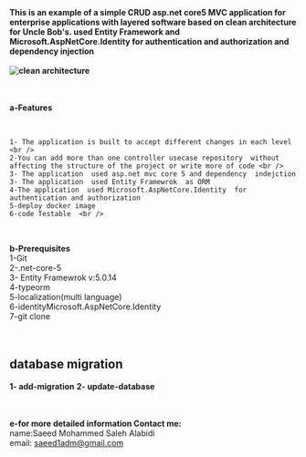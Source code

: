 <b>
This is an example of a simple CRUD asp.net core5 MVC application for enterprise applications with layered software based on clean architecture for Uncle Bob's. used Entity Framework and Microsoft.AspNetCore.Identity for authentication and authorization and dependency injection
<br /> <br />
<img src="https://www.ryadel.com/wp-content/uploads/2018/11/asp-net-core-logo-735x300.png" alt="clean architecture">
 <br /> <br />
</b>

 <br />
 
<b>a-Features</b>
 
 
<br/>
 
	1- The application is built to accept different changes in each level <br />
	2-You can add more than one controller usecase repository  without affecting the structure of the project or write more of code <br />
	3- The application  used asp.net mvc core 5 and dependency  indejction
	3- The application  used Entity Framewrok  as ORM 
	4-The application  used Microsoft.AspNetCore.Identity  for authentication and authorization
	5-deploy docker image
	6-code Testable  <br />
   
 <br />

<b>b-Prerequisites</b> <br />
	1-Git <br />
	2-.net-core-5<br />
    3- Entity Framewrok v:5.0.14<br />
    4-typeorm <br />
	5-localization(multi language) <br />
    6-identityMicrosoft.AspNetCore.Identity <br />
	7-git clone  <br />
 <br />
 <br />
 <h2> database migration</h2>
<b>1- add-migration</b>  
<b>2- update-database</b>  
<br/><br/><br/>
 
<b>e-for more detailed information Contact me:</b> <br />
	name:Saeed Mohammed Saleh Alabidi <br />
	email: saeed1adm@gmail.com <br />
